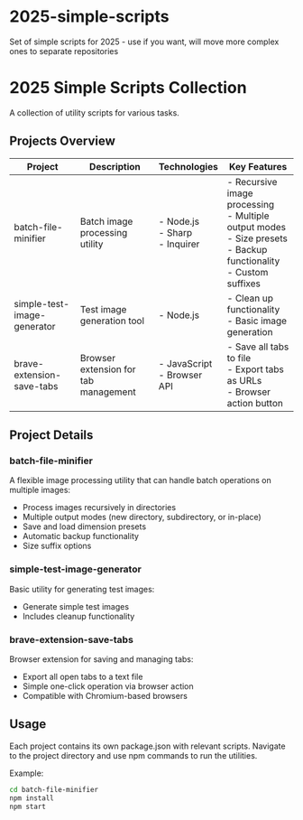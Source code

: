 # 2025-simple-scripts
Set of simple scripts for 2025 - use if you want, will move more complex ones to separate repositories

# 2025 Simple Scripts Collection

A collection of utility scripts for various tasks.

## Projects Overview

| Project | Description | Technologies | Key Features |
|---------|-------------|--------------|--------------|
| batch-file-minifier | Batch image processing utility | - Node.js<br>- Sharp<br>- Inquirer | - Recursive image processing<br>- Multiple output modes<br>- Size presets<br>- Backup functionality<br>- Custom suffixes |
| simple-test-image-generator | Test image generation tool | - Node.js | - Clean up functionality<br>- Basic image generation |
| brave-extension-save-tabs | Browser extension for tab management | - JavaScript<br>- Browser API | - Save all tabs to file<br>- Export tabs as URLs<br>- Browser action button |


## Project Details

### batch-file-minifier
A flexible image processing utility that can handle batch operations on multiple images:
- Process images recursively in directories
- Multiple output modes (new directory, subdirectory, or in-place)
- Save and load dimension presets
- Automatic backup functionality
- Size suffix options

### simple-test-image-generator
Basic utility for generating test images:
- Generate simple test images
- Includes cleanup functionality

### brave-extension-save-tabs
Browser extension for saving and managing tabs:
- Export all open tabs to a text file
- Simple one-click operation via browser action
- Compatible with Chromium-based browsers


## Usage

Each project contains its own package.json with relevant scripts. Navigate to the project directory and use npm commands to run the utilities.

Example:
```bash
cd batch-file-minifier
npm install
npm start
```
